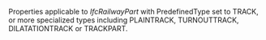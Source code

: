 Properties applicable to _IfcRailwayPart_ with PredefinedType set to TRACK, or more specialized types including PLAINTRACK, TURNOUTTRACK, DILATATIONTRACK or TRACKPART.
